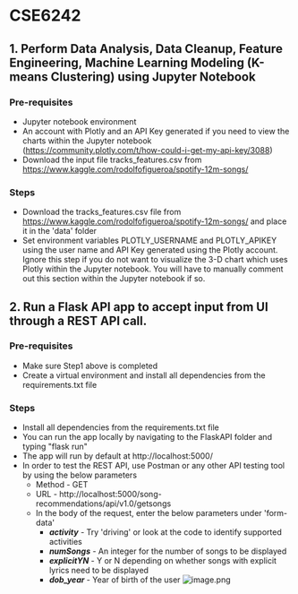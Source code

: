 # CSE6242

## 1. Perform Data Analysis, Data Cleanup, Feature Engineering, Machine Learning Modeling (K-means Clustering) using Jupyter Notebook
### Pre-requisites
* Jupyter notebook environment
* An account with Plotly and an API Key generated if you need to view the charts within the Jupyter notebook (https://community.plotly.com/t/how-could-i-get-my-api-key/3088)
* Download the input file tracks_features.csv from https://www.kaggle.com/rodolfofigueroa/spotify-12m-songs/

### Steps
* Download the tracks_features.csv file from https://www.kaggle.com/rodolfofigueroa/spotify-12m-songs/ and place it in the 'data' folder
* Set environment variables PLOTLY_USERNAME and PLOTLY_APIKEY using the user name and API Key generated using the Plotly account. Ignore this step if you do not want to visualize the 3-D chart which uses Plotly within the Jupyter notebook. You will have to manually comment out this section within the Jupyter notebook if so. 

## 2. Run a Flask API app to accept input from UI through a REST API call. 
### Pre-requisites
* Make sure Step1 above is completed 
* Create a virtual environment and install all dependencies from the requirements.txt file

### Steps
* Install all dependencies from the requirements.txt file 
* You can run the app locally by navigating to the FlaskAPI folder and typing "flask run"
* The app will run by default at http://localhost:5000/
* In order to test the REST API, use Postman or any other API testing tool by using the below parameters
    * Method - GET
    * URL - http://localhost:5000/song-recommendations/api/v1.0/getsongs
    * In the body of the request, enter the below parameters under 'form-data'
        * ***activity*** - Try 'driving' or look at the code to identify supported activities
        * ***numSongs*** - An integer for the number of songs to be displayed 
        * ***explicitYN*** - Y or N depending on whether songs with explicit lyrics need to be displayed 
        * ***dob_year*** - Year of birth of the user
![image.png](attachment:image.png)